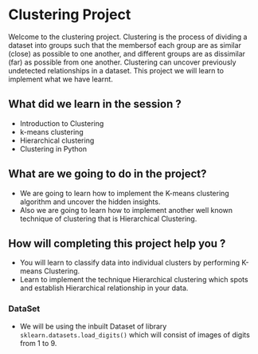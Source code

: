 # Clustering Project

Welcome to the clustering project. Clustering is the process of dividing a dataset into groups such that the membersof each group are as similar (close) as possible to one another, and different groups are as dissimilar (far) as possible from one another. Clustering can uncover previously undetected relationships in a dataset. This project we will learn to implement what we have learnt.

## What did we learn in the session ?
- Introduction to Clustering
- k-means clustering
- Hierarchical clustering
- Clustering in Python

## What are we going to do in the project?
- We are going to learn how to implement the K-means clustering algorithm and uncover the hidden insights.
- Also we are going to learn how to implement another well known technique of clustering that is Hierarchical Clustering.

## How will completing this project help you ?
- You will learn to classify data into individual clusters by performing K-means Clustering.
- Learn to implement the technique Hierarchical clustering which spots and establish Hierarchical relationship in your data.

### DataSet
- We will be using the inbuilt Dataset of library `sklearn.datasets.load_digits()` which will consist of images of digits from 1 to 9.
